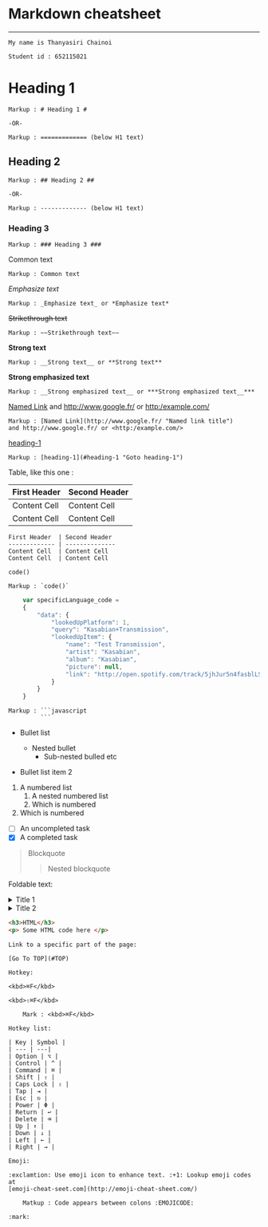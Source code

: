 Markdown cheatsheet<a name="Top"></a>
===================
----

```
My name is Thanyasiri Chainoi

Student id : 652115021
```

# Heading 1 #
 
    Markup : # Heading 1 #
 
    -OR-
 
    Markup : ============= (below H1 text)
 
## Heading 2 ##
 
    Markup : ## Heading 2 ##
 
    -OR-
 
    Markup : ------------- (below H1 text)
 
### Heading 3 ###
 
    Markup : ### Heading 3 ###
 
Common text
 
    Markup : Common text
 
_Emphasize text_
 
    Markup : _Emphasize text_ or *Emphasize text*
 
~~Strikethrough text~~
 
    Markup : ~~Strikethrough text~~
 
__Strong text__
 
    Markup : __Strong text__ or **Strong text**
 
__Strong emphasized text__
 
    Markup : __Strong emphasized text__ or ***Strong emphasized text__***
 
[Named Link](http://www.google.fr/ "Named link title") and http://www.google.fr/ or <http:/example.com/>
 
    Markup : [Named Link](http://www.google.fr/ "Named link title")
    and http://www.google.fr/ or <http:/example.com/>
 
[heading-1](#heading-1 "Goto heading-1")
 
    Markup : [heading-1](#heading-1 "Goto heading-1")
 
Table, like this one :
 
First Header  | Second Header
------------- | --------------
Content Cell  | Content Cell
Content Cell  | Content Cell
 
```
First Header  | Second Header
------------- | --------------
Content Cell  | Content Cell
Content Cell  | Content Cell
```
 
 
`code()`
 
 
    Markup : `code()`
 
```javascript
    var specificLanguage_code =
    {
        "data": {
            "lookedUpPlatform": 1,
            "query": "Kasabian+Transmission",
            "lookedUpItem": {
                "name": "Test Transmission",
                "artist": "Kasabian",
                "album": "Kasabian",
                "picture": null,
                "link": "http://open.spotify.com/track/5jhJur5n4fasblLSC0crTp"          
            }
        }
    }
```
 
    Markup : ```javascript
             ```
 
 
* Bullet list
    * Nested bullet
        * Sub-nested bulled etc
 
* Bullet list item 2
1. A numbered list
    1. A nested numbered list
    2. Which is numbered
2. Which is numbered
 
- [ ] An uncompleted task
- [x] A completed task
 
> Blockquote
>> Nested blockquote
 
Foldable text:
 
<details>
    <summary>Title 1</summary>
    <p>Content 1 Content 1 Content 1 Content 1 Content 1</p>
</details>
<details>
    <summary>Title 2</summary>
    <p>Content 2 Content 2 Content 2 Content 2 Content 2</p>
</details>
 
```html
<h3>HTML</h3>
<p> Some HTML code here </p>
```
 
```
Link to a specific part of the page:
 
[Go To TOP](#TOP)
 
Hotkey:
 
<kbd>⌘F</kbd>
 
<kbd>⇧⌘F</kbd>
 
    Mark : <kbd>⌘F</kbd>
 
Hotkey list:
 
| Key | Symbol |
| --- | ---|
| Option | ⌥ |
| Control | ^ |
| Command | ⌘ |
| Shift | ⇧ |
| Caps Lock | ⇪ |
| Tap | ⇥ |
| Esc | ⎋ |
| Power | Φ |
| Return | ↩ |
| Delete | ⌫ |
| Up | ↑ |
| Down | ↓ |
| Left | ← |
| Right | → |
 
Emoji:
 
:exclamtion: Use emoji icon to enhance text. :+1: Lookup emoji codes at
[emoji-cheat-seet.com](http://emoji-cheat-sheet.com/)
 
    Matkup : Code appears between colons :EMOJICODE:
 
:mark:
